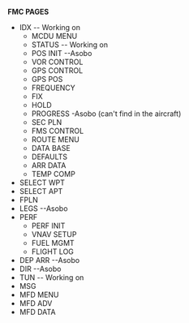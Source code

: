 **FMC PAGES**
- IDX -- Working on
    - MCDU MENU
    - STATUS -- Working on
    - POS INIT --Asobo
    - VOR CONTROL
    - GPS CONTROL
    - GPS POS
    - FREQUENCY
    - FIX
    - HOLD
    - PROGRESS -Asobo (can't find in the aircraft)
    - SEC PLN
    - FMS CONTROL
    - ROUTE MENU
    - DATA BASE
    - DEFAULTS
    - ARR DATA
    - TEMP COMP
- SELECT WPT
- SELECT APT
- FPLN
- LEGS --Asobo
- PERF
    - PERF INIT
    - VNAV SETUP
    - FUEL MGMT
    - FLIGHT LOG
- DEP ARR --Asobo
- DIR --Asobo
- TUN -- Working on
- MSG
- MFD MENU
- MFD ADV
- MFD DATA